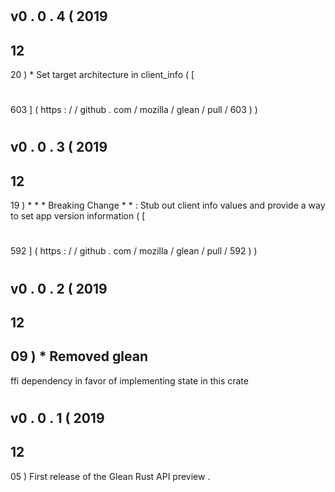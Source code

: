 #
v0
.
0
.
4
(
2019
-
12
-
20
)
*
Set
target
architecture
in
client_info
(
[
#
603
]
(
https
:
/
/
github
.
com
/
mozilla
/
glean
/
pull
/
603
)
)
#
v0
.
0
.
3
(
2019
-
12
-
19
)
*
*
*
Breaking
Change
*
*
:
Stub
out
client
info
values
and
provide
a
way
to
set
app
version
information
(
[
#
592
]
(
https
:
/
/
github
.
com
/
mozilla
/
glean
/
pull
/
592
)
)
#
v0
.
0
.
2
(
2019
-
12
-
09
)
*
Removed
glean
-
ffi
dependency
in
favor
of
implementing
state
in
this
crate
#
v0
.
0
.
1
(
2019
-
12
-
05
)
First
release
of
the
Glean
Rust
API
preview
.
